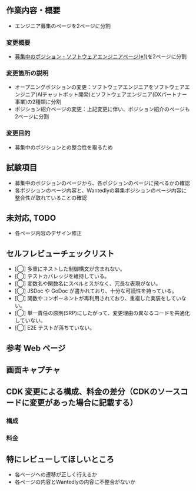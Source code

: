 ## 作業内容・概要
- エンジニア募集のページを2ページに分割

### 変更概要
- [募集中のポジション・ソフトウェアエンジニアページ(※1)](https://digeon.co/jobs/software-engineer)を2ページに分割

### 変更箇所の説明
- オープニングポジションの変更：ソフトウェアエンジニアをソフトウェアエンジニア(AIチャットボット開発)とソフトウェアエンジニア(DXパートナー事業)の2種類に分割
- ポジション紹介ページの変更：上記変更に伴い、ポジション紹介のページも2ページに分割

### 変更目的
- 募集中のポジションとの整合性を取るため

## 試験項目
- 募集中のポジションのページから、各ポジションのページに飛べるかの確認
- 各ポジションのページ内容と、Wantedlyの募集ポジションのページ内容に整合性が取れていることの確認

## 未対応, TODO
- 各ページ内容のデザイン修正

## セルフレビューチェックリスト

- [◯] 多重にネストした制御構文が含まれない。
- [◯] テストカバレッジを維持している。
- [◯] 変数名や関数名にスペルミスがなく、冗長な表現がない。
- [◯] JSDoc や GoDoc が書かれており、十分な可読性を持っている。
- [◯] 関数やコンポーネントが再利用されており、重複した実装をしていない。
- [◯] 単一責任の原則(SRP)にしたがって、変更理由の異なるコードを共通化していない。
- [◯] E2E テストが落ちていない。

## 参考 Web ページ

## 画面キャプチャ

## CDK 変更による構成、料金の差分（CDKのソースコードに変更があった場合に記載する）

### 構成

### 料金

## 特にレビューしてほしいところ
- 各ページへの遷移が正しく行えるか
- 各ページの内容とWantedlyの内容に不整合がないか